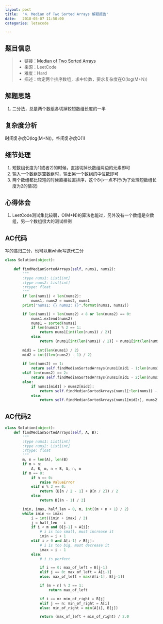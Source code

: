 ```yaml
---
layout: post
title:  "4. Median of Two Sorted Arrays 解题报告"
date:   2018-05-07 11:50:00
categories: letecode

---
```



## 题目信息

> * 链接：[Median of Two Sorted Arrays](https://leetcode.com/problems/median-of-two-sorted-arrays/)
> * 来源：LeetCode
> * 难度：Hard
> * 描述：给定两个排序数组，求中位数，要求复杂度在O(log(M+N))

## 解题思路
1. 二分法，总是两个数组各切掉较短数组长度的一半

## 复杂度分析
时间复杂度O(log(M+N))，空间复杂度O(1)

## 细节处理
1. 短数组长度为1(或者2)的时候，直接切掉长数组两边的元素即可
2. 输入一个数组是空数组时，输出另一个数组的中位数即可
3. 两个数组都比较短的时候直接拉直排序，这个8小一点不行(为了处理短数组长度为2的情况)

## 心得体会
1. LeetCode测试集比较弱，O(M+N)的算法也能过，另外没有一个数组是空数组，另一个数组很大的测试样例

## AC代码

写的递归二分，也可以用while写迭代二分
``` python
class Solution(object):
    
    def findMedianSortedArrays(self, nums1, nums2):
        """
        :type nums1: List[int]
        :type nums2: List[int]
        :rtype: float
        """
        if len(nums1) < len(nums2):
            nums1, nums2 = nums2, nums1
        print("nums1: {} nums2: {}".format(nums1, nums2))

        if len(nums1) + len(nums2) < 8 or len(nums2) == 0:
            nums1.extend(nums2)
            nums1 = sorted(nums1)
            if len(nums1) % 2 == 1:
                return nums1[int(len(nums1) / 2)]
            else:
                return (nums1[int(len(nums1) / 2)] + nums1[int(len(nums1) / 2) - 1]) / 2
            
        mid1 = int(len(nums1) / 2)
        mid2 = int((len(nums2) - 1) / 2)
        
        if len(nums2) == 1:
            return self.findMedianSortedArrays(nums1[mid1 - 1:len(nums1) - mid1 + 1], nums2)
        elif len(nums2) == 2:
            return self.findMedianSortedArrays(nums1[mid1 - 2:len(nums1) - mid1 + 2], nums2)
        else:
            if nums1[mid1] > nums2[mid2]:
                return self.findMedianSortedArrays(nums1[:len(nums1) - mid2], nums2[mid2:])
            else:
                return self.findMedianSortedArrays(nums1[mid2:], nums2[:len(nums2) - mid2])
```

## AC代码2
``` python
class Solution(object):
    def findMedianSortedArrays(self, A, B):
        """
        :type nums1: List[int]
        :type nums2: List[int]
        :rtype: float
        """
        m, n = len(A), len(B)
        if m > n:
            A, B, m, n = B, A, n, m
        if m == 0:
            if n == 0:
                raise ValueError
            elif n % 2 == 0:
                return (B[n / 2 - 1] + B[n / 2]) / 2
            else:
                return B[(n - 1) / 2]

        imin, imax, half_len = 0, m, int((m + n + 1) / 2)
        while imin <= imax:
            i = int((imin + imax) / 2)
            j = half_len - i
            if i < m and B[j-1] > A[i]:
                # i is too small, must increase it
                imin = i + 1
            elif i > 0 and A[i-1] > B[j]:
                # i is too big, must decrease it
                imax = i - 1
            else:
                # i is perfect

                if i == 0: max_of_left = B[j-1]
                elif j == 0: max_of_left = A[i-1]
                else: max_of_left = max(A[i-1], B[j-1])

                if (m + n) % 2 == 1:
                    return max_of_left

                if i == m: min_of_right = B[j]
                elif j == n: min_of_right = A[i]
                else: min_of_right = min(A[i], B[j])

                return (max_of_left + min_of_right) / 2.0
```


[jekyll-docs]: https://jekyllrb.com/docs/home
[jekyll-gh]:   https://github.com/jekyll/jekyll
[jekyll-talk]: https://talk.jekyllrb.com/

